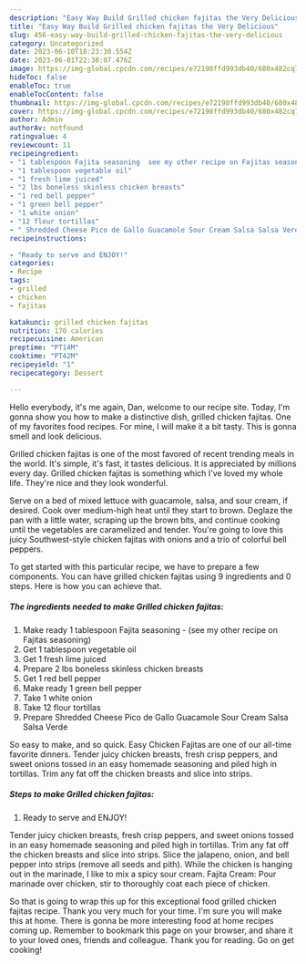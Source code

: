 ```yaml
---
description: "Easy Way Build Grilled chicken fajitas the Very Delicious"
title: "Easy Way Build Grilled chicken fajitas the Very Delicious"
slug: 456-easy-way-build-grilled-chicken-fajitas-the-very-delicious
category: Uncategorized
date: 2023-06-10T18:23:30.554Z
date: 2023-06-01T22:38:07.476Z
image: https://img-global.cpcdn.com/recipes/e72198ffd993db40/680x482cq70/grilled-chicken-fajitas-recipe-main-photo.jpg
hideToc: false
enableToc: true
enableTocContent: false
thumbnail: https://img-global.cpcdn.com/recipes/e72198ffd993db40/680x482cq70/grilled-chicken-fajitas-recipe-main-photo.jpg
cover: https://img-global.cpcdn.com/recipes/e72198ffd993db40/680x482cq70/grilled-chicken-fajitas-recipe-main-photo.jpg
author: Admin
authorAv: notfound
ratingvalue: 4
reviewcount: 11
recipeingredient:
- "1 tablespoon Fajita seasoning  see my other recipe on Fajitas seasoning"
- "1 tablespoon vegetable oil"
- "1 fresh lime juiced"
- "2 lbs boneless skinless chicken breasts"
- "1 red bell pepper"
- "1 green bell pepper"
- "1 white onion"
- "12 flour tortillas"
- " Shredded Cheese Pico de Gallo Guacamole Sour Cream Salsa Salsa Verde"
recipeinstructions:

- "Ready to serve and ENJOY!"
categories:
- Recipe
tags:
- grilled
- chicken
- fajitas

katakunci: grilled chicken fajitas 
nutrition: 170 calories
recipecuisine: American
preptime: "PT14M"
cooktime: "PT42M"
recipeyield: "1"
recipecategory: Dessert

---
```



Hello everybody, it's me again, Dan, welcome to our recipe site. Today, I'm gonna show you how to make a distinctive dish, grilled chicken fajitas. One of my favorites food recipes. For mine, I will make it a bit tasty. This is gonna smell and look delicious.

Grilled chicken fajitas is one of the most favored of recent trending meals in the world. It's simple, it's fast, it tastes delicious. It is appreciated by millions every day. Grilled chicken fajitas is something which I've loved my whole life. They're nice and they look wonderful.

Serve on a bed of mixed lettuce with guacamole, salsa, and sour cream, if desired. Cook over medium-high heat until they start to brown. Deglaze the pan with a little water, scraping up the brown bits, and continue cooking until the vegetables are caramelized and tender. You&#39;re going to love this juicy Southwest-style chicken fajitas with onions and a trio of colorful bell peppers.


To get started with this particular recipe, we have to prepare a few components. You can have grilled chicken fajitas using 9 ingredients and 0 steps. Here is how you can achieve that.

<!--inarticleads1-->

##### The ingredients needed to make Grilled chicken fajitas:

1. Make ready 1 tablespoon Fajita seasoning - (see my other recipe on Fajitas seasoning)
1. Get 1 tablespoon vegetable oil
1. Get 1 fresh lime juiced
1. Prepare 2 lbs boneless skinless chicken breasts
1. Get 1 red bell pepper
1. Make ready 1 green bell pepper
1. Take 1 white onion
1. Take 12 flour tortillas
1. Prepare  Shredded Cheese Pico de Gallo Guacamole Sour Cream Salsa Salsa Verde


So easy to make, and so quick. Easy Chicken Fajitas are one of our all-time favorite dinners. Tender juicy chicken breasts, fresh crisp peppers, and sweet onions tossed in an easy homemade seasoning and piled high in tortillas. Trim any fat off the chicken breasts and slice into strips. 

<!--inarticleads2-->

##### Steps to make Grilled chicken fajitas:


1. Ready to serve and ENJOY!

Tender juicy chicken breasts, fresh crisp peppers, and sweet onions tossed in an easy homemade seasoning and piled high in tortillas. Trim any fat off the chicken breasts and slice into strips. Slice the jalapeno, onion, and bell pepper into strips (remove all seeds and pith). While the chicken is hanging out in the marinade, I like to mix a spicy sour cream. Fajita Cream: Pour marinade over chicken, stir to thoroughly coat each piece of chicken. 

So that is going to wrap this up for this exceptional food grilled chicken fajitas recipe. Thank you very much for your time. I'm sure you will make this at home. There is gonna be more interesting food at home recipes coming up. Remember to bookmark this page on your browser, and share it to your loved ones, friends and colleague. Thank you for reading. Go on get cooking!
